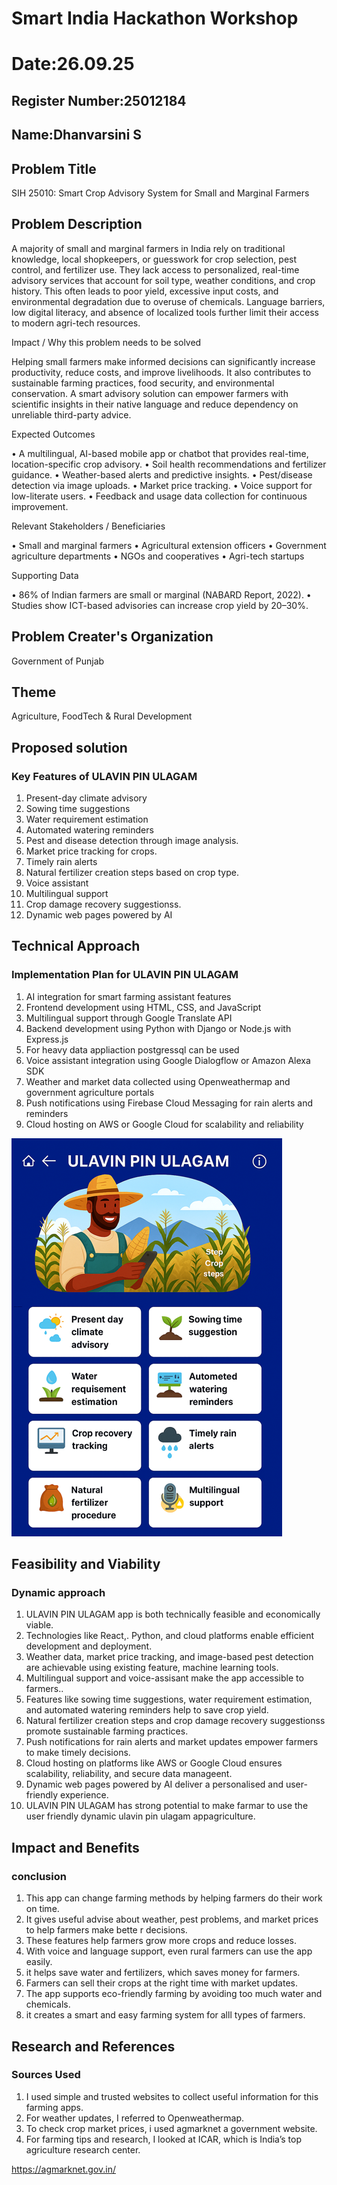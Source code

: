# Smart India Hackathon Workshop
# Date:26.09.25
## Register Number:25012184
## Name:Dhanvarsini S
## Problem Title
SIH 25010: Smart Crop Advisory System for Small and Marginal Farmers
## Problem Description
A majority of small and marginal farmers in India rely on traditional knowledge, local shopkeepers, or guesswork for crop selection, pest control, and fertilizer use. They lack access to personalized, real-time advisory services that account for soil type, weather conditions, and crop history. This often leads to poor yield, excessive input costs, and environmental degradation due to overuse of chemicals. Language barriers, low digital literacy, and absence of localized tools further limit their access to modern agri-tech resources.

Impact / Why this problem needs to be solved

Helping small farmers make informed decisions can significantly increase productivity, reduce costs, and improve livelihoods. It also contributes to sustainable farming practices, food security, and environmental conservation. A smart advisory solution can empower farmers with scientific insights in their native language and reduce dependency on unreliable third-party advice.

Expected Outcomes

• A multilingual, AI-based mobile app or chatbot that provides real-time, location-specific crop advisory.
• Soil health recommendations and fertilizer guidance.
• Weather-based alerts and predictive insights.
• Pest/disease detection via image uploads.
• Market price tracking.
• Voice support for low-literate users.
• Feedback and usage data collection for continuous improvement.

Relevant Stakeholders / Beneficiaries

• Small and marginal farmers
• Agricultural extension officers
• Government agriculture departments
• NGOs and cooperatives
• Agri-tech startups

Supporting Data

• 86% of Indian farmers are small or marginal (NABARD Report, 2022).
• Studies show ICT-based advisories can increase crop yield by 20–30%.

## Problem Creater's Organization
Government of Punjab

## Theme
Agriculture, FoodTech & Rural Development

## Proposed solution
<h3>Key Features of ULAVIN PIN ULAGAM</h3>
<ol>
  <li>Present-day climate advisory</li>
  <li>Sowing time suggestions</li>
  <li>Water requirement estimation</li>
  <li>Automated watering reminders</li>
  <li>Pest and disease detection through image analysis.</li>
  <li>Market price tracking for crops.</li>
  <li>Timely rain alerts</li>
  <li>Natural fertilizer creation steps based on crop type.</li>
  <li>Voice assistant</li>
  <li>Multilingual support</li>
  <li>Crop damage recovery suggestionss.</li>
  <li>Dynamic web pages powered by AI</li>
</ol>


## Technical Approach
<h3>Implementation Plan for ULAVIN PIN ULAGAM</h3>
<ol>
  <li>AI integration for smart farming assistant features</li>
  <li>Frontend development using HTML, CSS, and JavaScript</li>
  <li>Multilingual support through Google Translate API</li>
  <li>Backend development using Python with Django or Node.js with Express.js</li>
  <li>For heavy data appliaction postgressql can be used</li>
  <li>Voice assistant integration using Google Dialogflow or Amazon Alexa SDK</li>
  <li>Weather and market data collected using Openweathermap and government agriculture portals</li>
  <li>Push notifications using Firebase Cloud Messaging for rain alerts and reminders</li>
  <li>Cloud hosting on AWS or Google Cloud for scalability and reliability</li>
</ol>

![alt text](<Screenshot 2025-09-28 100738.png>)

## Feasibility and Viability
<h3>Dynamic approach</h3>
<ol>
  <li> ULAVIN PIN ULAGAM app is both technically feasible and economically viable.</li>
  <li> Technologies like React,. Python, and cloud platforms enable efficient development and deployment.</li>
  <li>Weather data, market price tracking, and image-based pest detection are achievable using existing feature, machine learning tools.</li>
  <li>Multilingual support and voice-assisant make the app accessible to farmers..</li>
  <li>Features like sowing time suggestions, water requirement estimation, and automated watering reminders help to save crop yield.</li>
  <li>Natural fertilizer   creation steps and crop damage recovery suggestionss promote sustainable farming practices.</li>
  <li>Push notifications for rain alerts and market updates empower farmers to make timely decisions.</li>
  <li>Cloud hosting on platforms like AWS or Google Cloud ensures scalability, reliability, and secure data manageent.</li>
  <li>Dynamic web pages powered by AI deliver a personalised and user-friendly experience.</li>
  <li> ULAVIN PIN ULAGAM has strong potential to make farmar to use the user friendly dynamic ulavin pin ulagam appagriculture.</li>
</ol>


## Impact and Benefits
<h3>conclusion</h3>
<ol>
  <li>This app can change farming methods by helping farmers do their work on time.</li>
  <li>It gives useful advise about weather, pest problems,  and market prices to help farmers make bette r decisions.</li>
  <li>These features help farmers grow more crops and reduce losses.</li>
  <li>With voice and language support,   even rural farmers can use the app easily.</li>
  <li>it helps save water and fertilizers, which saves money for farmers.</li>
  <li>Farmers can sell their crops at the right time with market updates.</li>
  <li>The app supports eco-friendly farming by avoiding too much water and chemicals.</li>
  <li> it creates a smart and easy farming system for alll types of farmers.</li>
</ol>

## Research and References
<h3>Sources Used</h3>
<ol>
  <li>I used simple and trusted websites to collect useful information for this farming apps.</li>
  <li>For weather updates, I referred to Openweathermap.</li>
  <li>To check crop market prices, i used agmarknet a government website.</li>
  <li>For farming tips and research, I looked at ICAR, which is India’s top agriculture research center.</li>
</ol>
 
https://agmarknet.gov.in/
